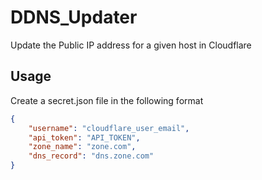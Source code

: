 # DDNS_Updater

Update the Public IP address for a given host in Cloudflare

## Usage
Create a secret.json file in the following format

```json
{
    "username": "cloudflare_user_email",
    "api_token": "API_TOKEN",
    "zone_name": "zone.com",
    "dns_record": "dns.zone.com"
}
```